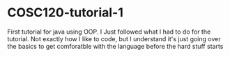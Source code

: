 # COSC120-tutorial-1

First tutorial for java using OOP.
I Just followed what I had to do for the tutorial.
Not exactly how I like to code, but I understand
it's just going over the basics to get comforatble
with the language before the hard stuff starts
